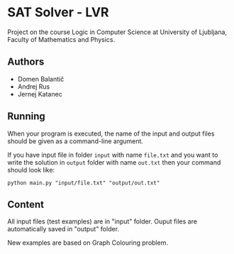 # SAT Solver - LVR
Project on the course Logic in Computer Science at University of Ljubljana, Faculty of Mathematics and Physics.

## Authors
* Domen Balantič
* Andrej Rus
* Jernej Katanec

## Running
When your program is executed, the name of the input and output files should be given as a command-line argument.

If you have input file in folder `input` with name `file.txt` and you want to write the solution in `output` folder with name `out.txt` then your command should look like:
```
python main.py "input/file.txt" "output/out.txt"
```

## Content
All input files (test examples) are in "input" folder. Ouput files are automatically saved in "output" folder.

New examples are based on Graph Colouring problem.
